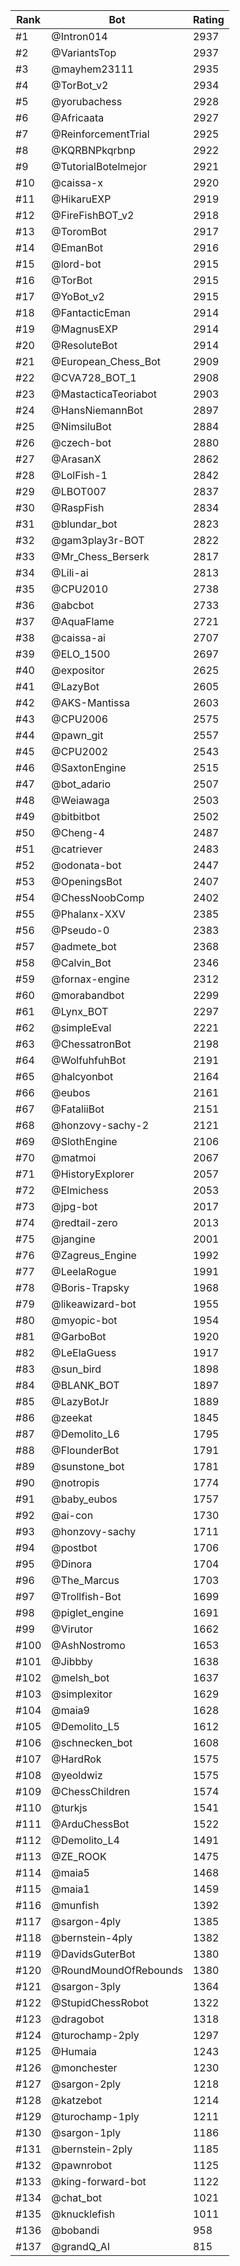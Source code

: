 Rank|Bot|Rating
---|---|---
#1|@Intron014|2937
#2|@VariantsTop|2937
#3|@mayhem23111|2935
#4|@TorBot_v2|2934
#5|@yorubachess|2928
#6|@Africaata|2927
#7|@ReinforcementTrial|2925
#8|@KQRBNPkqrbnp|2922
#9|@TutorialBotelmejor|2921
#10|@caissa-x|2920
#11|@HikaruEXP|2919
#12|@FireFishBOT_v2|2918
#13|@ToromBot|2917
#14|@EmanBot|2916
#15|@lord-bot|2915
#16|@TorBot|2915
#17|@YoBot_v2|2915
#18|@FantacticEman|2914
#19|@MagnusEXP|2914
#20|@ResoluteBot|2914
#21|@European_Chess_Bot|2909
#22|@CVA728_BOT_1|2908
#23|@MastacticaTeoriabot|2903
#24|@HansNiemannBot|2897
#25|@NimsiluBot|2884
#26|@czech-bot|2880
#27|@ArasanX|2862
#28|@LolFish-1|2842
#29|@LBOT007|2837
#30|@RaspFish|2834
#31|@blundar_bot|2823
#32|@gam3play3r-BOT|2822
#33|@Mr_Chess_Berserk|2817
#34|@Lili-ai|2813
#35|@CPU2010|2738
#36|@abcbot|2733
#37|@AquaFlame|2721
#38|@caissa-ai|2707
#39|@ELO_1500|2697
#40|@expositor|2625
#41|@LazyBot|2605
#42|@AKS-Mantissa|2603
#43|@CPU2006|2575
#44|@pawn_git|2557
#45|@CPU2002|2543
#46|@SaxtonEngine|2515
#47|@bot_adario|2507
#48|@Weiawaga|2503
#49|@bitbitbot|2502
#50|@Cheng-4|2487
#51|@catriever|2483
#52|@odonata-bot|2447
#53|@OpeningsBot|2407
#54|@ChessNoobComp|2402
#55|@Phalanx-XXV|2385
#56|@Pseudo-0|2383
#57|@admete_bot|2368
#58|@Calvin_Bot|2346
#59|@fornax-engine|2312
#60|@morabandbot|2299
#61|@Lynx_BOT|2297
#62|@simpleEval|2221
#63|@ChessatronBot|2198
#64|@WolfuhfuhBot|2191
#65|@halcyonbot|2164
#66|@eubos|2161
#67|@FataliiBot|2151
#68|@honzovy-sachy-2|2121
#69|@SlothEngine|2106
#70|@matmoi|2067
#71|@HistoryExplorer|2057
#72|@Elmichess|2053
#73|@jpg-bot|2017
#74|@redtail-zero|2013
#75|@jangine|2001
#76|@Zagreus_Engine|1992
#77|@LeelaRogue|1991
#78|@Boris-Trapsky|1968
#79|@likeawizard-bot|1955
#80|@myopic-bot|1954
#81|@GarboBot|1920
#82|@LeElaGuess|1917
#83|@sun_bird|1898
#84|@BLANK_BOT|1897
#85|@LazyBotJr|1889
#86|@zeekat|1845
#87|@Demolito_L6|1795
#88|@FlounderBot|1791
#89|@sunstone_bot|1781
#90|@notropis|1774
#91|@baby_eubos|1757
#92|@ai-con|1730
#93|@honzovy-sachy|1711
#94|@postbot|1706
#95|@Dinora|1704
#96|@The_Marcus|1703
#97|@Trollfish-Bot|1699
#98|@piglet_engine|1691
#99|@Virutor|1662
#100|@AshNostromo|1653
#101|@Jibbby|1638
#102|@melsh_bot|1637
#103|@simplexitor|1629
#104|@maia9|1628
#105|@Demolito_L5|1612
#106|@schnecken_bot|1608
#107|@HardRok|1575
#108|@yeoldwiz|1575
#109|@ChessChildren|1574
#110|@turkjs|1541
#111|@ArduChessBot|1522
#112|@Demolito_L4|1491
#113|@ZE_ROOK|1475
#114|@maia5|1468
#115|@maia1|1459
#116|@munfish|1392
#117|@sargon-4ply|1385
#118|@bernstein-4ply|1382
#119|@DavidsGuterBot|1380
#120|@RoundMoundOfRebounds|1380
#121|@sargon-3ply|1364
#122|@StupidChessRobot|1322
#123|@dragobot|1318
#124|@turochamp-2ply|1297
#125|@Humaia|1243
#126|@monchester|1230
#127|@sargon-2ply|1218
#128|@katzebot|1214
#129|@turochamp-1ply|1211
#130|@sargon-1ply|1186
#131|@bernstein-2ply|1185
#132|@pawnrobot|1125
#133|@king-forward-bot|1122
#134|@chat_bot|1021
#135|@knucklefish|1011
#136|@bobandi|958
#137|@grandQ_AI|815
